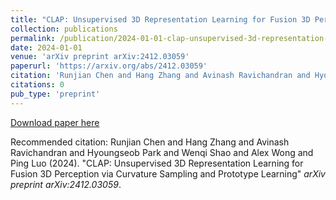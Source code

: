 ```yaml
---
title: "CLAP: Unsupervised 3D Representation Learning for Fusion 3D Perception via Curvature Sampling and Prototype Learning"
collection: publications
permalink: /publication/2024-01-01-clap-unsupervised-3d-representation-learning-for-f
date: 2024-01-01
venue: 'arXiv preprint arXiv:2412.03059'
paperurl: 'https://arxiv.org/abs/2412.03059'
citation: 'Runjian Chen and Hang Zhang and Avinash Ravichandran and Hyoungseob Park and Wenqi Shao and Alex Wong and Ping Luo (2024). &quot;CLAP: Unsupervised 3D Representation Learning for Fusion 3D Perception via Curvature Sampling and Prototype Learning&quot; <i>arXiv preprint arXiv:2412.03059</i>.'
citations: 0
pub_type: 'preprint'
---
```


<a href='https://arxiv.org/abs/2412.03059'>Download paper here</a>

Recommended citation: Runjian Chen and Hang Zhang and Avinash Ravichandran and Hyoungseob Park and Wenqi Shao and Alex Wong and Ping Luo (2024). "CLAP: Unsupervised 3D Representation Learning for Fusion 3D Perception via Curvature Sampling and Prototype Learning" <i>arXiv preprint arXiv:2412.03059</i>.